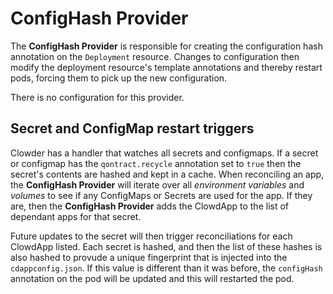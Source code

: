 # ConfigHash Provider

The **ConfigHash Provider** is responsible for creating the configuration hash
annotation on the `Deployment` resource. Changes to configuration then modify
the deployment resource's template annotations and thereby restart pods,
forcing them to pick up the new configuration.

There is no configuration for this provider.

## Secret and ConfigMap restart triggers

Clowder has a handler that watches all secrets and configmaps. If a secret or
configmap has the `qontract.recycle` annotation set to `true` then the 
secret's contents are hashed and kept in a cache. When reconciling an app, 
the **ConfigHash Provider** will iterate over all *environment variables* and 
*volumes* to see if any ConfigMaps or Secrets are used for the app. If they 
are, then the **ConfigHash Provider** adds the ClowdApp to the list of dependant
apps for that secret.

Future updates to the secret will then trigger reconciliations for each 
ClowdApp listed. Each secret is hashed, and then the list of these hashes is 
also hashed to provude a unique fingerprint that is injected into the 
`cdappconfig.json`. If this value is different than it was before, the 
`configHash` annotation on the pod will be updated and this will restarted the
pod.